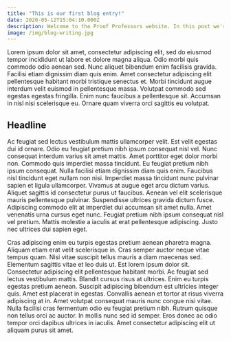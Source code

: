 ```yaml
---
title: "This is our first blog entry!"
date: 2020-05-12T15:04:10.000Z
description: Welcome to the Proof Professors website. In this post we're going to explore aliquet bibendum enim facilisis gravida.
image: /img/blog-writing.jpg
---
```


Lorem ipsum dolor sit amet, consectetur adipiscing elit, sed do eiusmod tempor incididunt ut labore et dolore magna aliqua. Odio morbi quis commodo odio aenean sed. Nunc aliquet bibendum enim facilisis gravida. Facilisi etiam dignissim diam quis enim. Amet consectetur adipiscing elit pellentesque habitant morbi tristique senectus et. Morbi tincidunt augue interdum velit euismod in pellentesque massa. Volutpat commodo sed egestas egestas fringilla. Enim nunc faucibus a pellentesque sit. Accumsan in nisl nisi scelerisque eu. Ornare quam viverra orci sagittis eu volutpat.

## Headline ##

Ac feugiat sed lectus vestibulum mattis ullamcorper velit. Est velit egestas dui id ornare. Odio eu feugiat pretium nibh ipsum consequat nisl vel. Nunc consequat interdum varius sit amet mattis. Amet porttitor eget dolor morbi non. Commodo quis imperdiet massa tincidunt. Eu feugiat pretium nibh ipsum consequat. Nulla facilisi etiam dignissim diam quis enim. Faucibus nisl tincidunt eget nullam non nisi. Imperdiet massa tincidunt nunc pulvinar sapien et ligula ullamcorper. Vivamus at augue eget arcu dictum varius. Aliquet sagittis id consectetur purus ut faucibus. Aenean vel elit scelerisque mauris pellentesque pulvinar. Suspendisse ultrices gravida dictum fusce. Adipiscing commodo elit at imperdiet dui accumsan sit amet nulla. Amet venenatis urna cursus eget nunc. Feugiat pretium nibh ipsum consequat nisl vel pretium. Mattis molestie a iaculis at erat pellentesque adipiscing. Justo nec ultrices dui sapien eget.

Cras adipiscing enim eu turpis egestas pretium aenean pharetra magna. Aliquam etiam erat velit scelerisque in. Cras semper auctor neque vitae tempus quam. Nisi vitae suscipit tellus mauris a diam maecenas sed. Elementum sagittis vitae et leo duis ut. Est lorem ipsum dolor sit. Consectetur adipiscing elit pellentesque habitant morbi. Ac feugiat sed lectus vestibulum mattis. Blandit cursus risus at ultrices. Enim eu turpis egestas pretium aenean. Suscipit adipiscing bibendum est ultricies integer quis. Amet est placerat in egestas. Convallis aenean et tortor at risus viverra adipiscing at in. Amet volutpat consequat mauris nunc congue nisi vitae. Nulla facilisi cras fermentum odio eu feugiat pretium nibh. Rutrum quisque non tellus orci ac auctor. In mollis nunc sed id semper. Eros donec ac odio tempor orci dapibus ultrices in iaculis. Amet consectetur adipiscing elit ut aliquam purus sit amet.